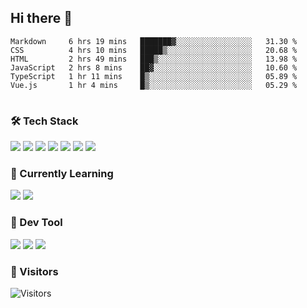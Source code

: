 ## Hi there 👋

<table>
<!--START_SECTION:waka-->

```text
Markdown     6 hrs 19 mins   ███████▓░░░░░░░░░░░░░░░░░   31.30 %
CSS          4 hrs 10 mins   █████▒░░░░░░░░░░░░░░░░░░░   20.68 %
HTML         2 hrs 49 mins   ███▒░░░░░░░░░░░░░░░░░░░░░   13.98 %
JavaScript   2 hrs 8 mins    ██▓░░░░░░░░░░░░░░░░░░░░░░   10.60 %
TypeScript   1 hr 11 mins    █▒░░░░░░░░░░░░░░░░░░░░░░░   05.89 %
Vue.js       1 hr 4 mins     █▒░░░░░░░░░░░░░░░░░░░░░░░   05.29 %
```

<!--END_SECTION:waka-->
</table>

### 🛠 Tech Stack

![](https://img.shields.io/badge/HTML5-black?style=flat&logo=html5)
![](https://img.shields.io/badge/CSS3-black?style=flat&logo=css3)
![](https://img.shields.io/badge/Javascript-black?style=flat&logo=javascript)
![](https://img.shields.io/badge/Vue-black?style=flat&logo=vuedotjs)
![](https://img.shields.io/badge/node.js-black?style=flat&logo=nodedotjs)
![](https://img.shields.io/badge/MangoDB-black?style=flat&logo=mongodb)
![](https://img.shields.io/badge/MySQL-black?style=flat&logo=mysql)

### 📖 Currently Learning

![](https://img.shields.io/badge/TypeScript-black?style=flat&logo=typescript)
![](https://img.shields.io/badge/React-black?style=flat&logo=react)

### 📏 Dev Tool

<!-- <img src="https://media.giphy.com/media/SWoSkN6DxTszqIKEqv/giphy.gif" align="right" height="275" /> -->
![](https://img.shields.io/badge/Editor-VSCode-blue?style=flat-square&logo=visual-studio-code&logoColor=blue)
![](https://img.shields.io/badge/IDE-WebStorm-orange?style=flat-square&logo=webstorm&logoColor=white)
![](https://img.shields.io/badge/API-Postman-blue?style=flat-square&logo=postman&logoColor=orange)

### 🔆 Visitors
![Visitors](https://count.getloli.com/get/@imxxxx?theme=rule34)
